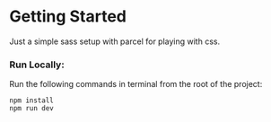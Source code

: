 # Getting Started
Just a simple sass setup with parcel for playing with css.

### Run Locally:
Run the following commands in terminal from the root of the project:
```
npm install
npm run dev
```